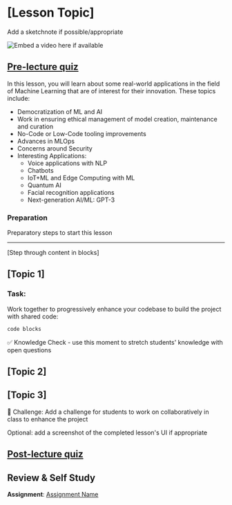 # [Lesson Topic]

Add a sketchnote if possible/appropriate

![Embed a video here if available](video-url)

## [Pre-lecture quiz](link-to-quiz-app)

In this lesson, you will learn about some real-world applications in the field of Machine Learning that are of interest for their innovation. These topics include:

- Democratization of ML and AI
- Work in ensuring ethical management of model creation, maintenance and curation
- No-Code or Low-Code tooling improvements
- Advances in MLOps
- Concerns around Security
- Interesting Applications:
  - Voice applications with NLP
  - Chatbots
  - IoT+ML and Edge Computing with ML
  - Quantum AI
  - Facial recognition applications
  - Next-generation AI/ML: GPT-3

### Preparation

Preparatory steps to start this lesson

---

[Step through content in blocks]

## [Topic 1]

### Task:

Work together to progressively enhance your codebase to build the project with shared code:

```html
code blocks
```

✅ Knowledge Check - use this moment to stretch students' knowledge with open questions

## [Topic 2]

## [Topic 3]

🚀 Challenge: Add a challenge for students to work on collaboratively in class to enhance the project

Optional: add a screenshot of the completed lesson's UI if appropriate

## [Post-lecture quiz](link-to-quiz-app)

## Review & Self Study

**Assignment**: [Assignment Name](assignment.md)
